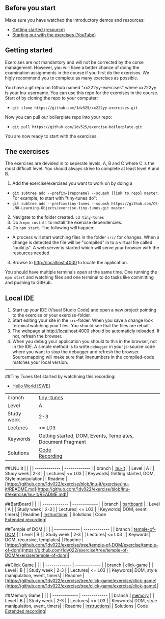 ## Before you start
Make sure you have watched the introductory demos and resources:

* [Getting started (resource)](https://coursepress.lnu.se/kurs/klientbaserad-webbprogrammering/resources/getting-started/)
* [Starting out with the exercises (YouTube)](https://youtu.be/2l8EpHhPDOk)


## Getting started
Exercises are not mandantory and will not be corrected by the corse management. However, you will have a better chance of doing the examination assignments in the course if you first do the exercises. We higly recommend you to complete as many exercises as possible.

You have a git repo on Github named "xx222yy-exercises" where xx222yy is your lnu-username. You can use this repo for the exercises in the course. Start of by cloning the repo to your computer:
* `git clone https://github.com/1dv525/xx222yy-exercises.git`

Now you can pull our boilerplate repo into your repo:
* `git pull https://github.com/1dv525/exercise-boilerplate.git`

You are now ready to start with the exercises.

## The exercises

The exercises are devided in to seperate levels, A, B and C where C is the most difficult level. You should always strive to complete at least level A and B.

1. Add the exercise/exercises you want to work on by doing a 
 * `git subtree add --prefix={reponame} --squash {link to repo} master`. For example, to start with "tiny-tunes do": 
 * `git subtree add --prefix=tiny-tunes --squash https://github.com/CS-LNU-Learning-Objects/exercise-tiny-tunes.git master`
2. Navigate to the folder created. `cd tiny-tunes`
3. Do a `npm install` to install the exercise dependencies. 
2. Do `npm start`. The following will happen:
  * A process will start watching files in the folder `src/` for changes. When a change is detected the file will be "compiled" in to a virtual file called "build.js". A web server is started which will serve your browser with the resources needed.
3. Browse to [http://localhost:4000](http://localhost:4000) to locate the application.

You should have multiple terminals open at the same time. One running the `npm start` and watching files and one terminal to do tasks like committing and pushing to GitHub. 

## Local IDE
1. Start up your IDE (Visual Studio Code) and open a new project pointing to the exercise or your exercise-folder. 
2. Start editing your site in the `src`-folder. When you save a change look terminal watching your files. You should see that the files are rebuilt. 
3. The webpage at [http://localhost:4000](http://localhost:4000) should be automaticly reloaded. If not, refresh the browser.
4. When you debug your application you should to this in the browser, not in the IDE. A simple method is to write `debugger` in your js-source code where you want to stop the debugger and refresh the browser. Sourcemapping will make sure that linenumbers in the compiled-code matches your local version.

***

##Tiny Tunes
Get started by watchning this recording:

* [Hello World [SWE]](https://youtu.be/-BWcNBsHMzc)

|  |  |
| ------------- | ------------- |
|  branch | [tiny-tunes](https://github.com/1dv022/exercise/tree/tiny-tunes) |
| Level  | A  |
| Study week  | 2-3 |
| Lectures| <= L03 |
| Keywords| Getting started, DOM, Events, Templates, Document Fragment|
| Solutions | [Code](#)<br>[Recording](https://youtu.be/Ng0-sJGG9wE)|

##LNU it
|  |  |
| ------------- | ------------- |
|  branch | [lnu-it](https://github.com/1dv022/exercise/tree/lnu-it) |
| Level  | A  |
| Study week  | 2-3 |
| Lectures| <= L03 |
| Keywords| Getting started, DOM, Style manipulation|
| Readme | [https://github.com/1dv022/exercise/blob/lnu-it/exercise/lnu-it/README.md](https://github.com/1dv022/exercise/blob/lnu-it/exercise/lnu-it/README.md)|

##BartBoard
|  |  |
| ------------- | ------------- |
|  branch | [bartboard](https://github.com/1dv022/exercise/tree/bartboard) |
| Level  | A  |
| Study week  | 2-3 |
| Lectures| <= L03 |
| Keywords| DOM, event, timers|
| Readme | [Instructions](https://github.com/1dv022/exercise/blob/bartboard/exercise/bartboard/README.md)|
| Solutions | Code<br>[Extended recording](https://youtu.be/I7HJwo98EQE)|


##Temple of DOM
|  |  |
| ------------- | ------------- |
|  branch | [temple-of-DOM](https://github.com/1dv022/exercise/tree/temple-of-DOM) |
| Level  | B  |
| Study week  | 2-3 |
| Lectures| <= L03 |
| Keywords| DOM, recursive, templates|
| Readme | [https://github.com/1dv022/exercise/tree/temple-of-DOM/exercise/temple-of-dom](https://github.com/1dv022/exercise/tree/temple-of-DOM/exercise/temple-of-dom)|

##Click Game
|  |  |
| ------------- | ------------- |
|  branch | [click-game](https://github.com/1dv022/exercise/tree/click-game) |
| Level  | B  |
| Study week  | 2-3 |
| Lectures| <= L03 |
| Keywords| DOM, style manipulation, event, timers|
| Readme | [https://github.com/1dv022/exercise/tree/click-game/exercise/click-game](https://github.com/1dv022/exercise/tree/click-game/exercise/click-game)|

##Memory Game
|  |  |
| ------------- | ------------- |
|  branch | [memory](https://github.com/1dv022/exercise/tree/memory) |
| Level  | B  |
| Study week  | 2-3 |
| Lectures| <= L03 |
| Keywords| DOM, style manipulation, event, timers|
| Readme | [Instructions](https://github.com/1dv022/exercise/blob/memory/exercise/memory/README.md)|
| Solutions | Code<br>[Extended recording](https://youtu.be/8Mt0Buk3rK0)|

